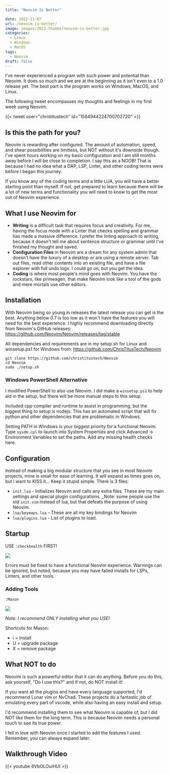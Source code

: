 ```yaml
---
title: "Neovim Is Better"

date: 2022-11-07
url: /neovim-is-better/
image: images/2022-thumbs/neovim-is-better.jpg
categories:
  - Linux
  - Windows
  - MacOS
tags:
  - Neovim
draft: false
---
```

I've never experienced a program with such power and potential than Neovim. It does so much and we are at the beginning as it isn't even to a 1.0 release yet. The best part is the program works on Windows, MacOS, and Linux.
<!--more-->

The following tweet encompasses my thoughts and feelings in my first week using Neovim.

{{< tweet user="christitustech" id="1584944224700702720" >}}

## Is this the path for you?

Neovim is rewarding after configured. The amount of automation, speed, and shear possibilities are limitless, but NOT without it's downside though. I've spent hours working on my basic configuration and I am still months away before I will be close to completion. I say this as a NOOB! That is because I had no idea what a DAP, LSP, Linter, and other coding terms were before I began this journey. 

If you know any of the coding terms and a little LUA, you will have a better starting point than myself. If not, get prepared to learn because there will be a lot of new terms and functionality you will need to know to get the most out of Neovim experience. 

## What I use Neovim for

- **Writing** is a difficult task that requires focus and creativity. For me, having the focus mode with a Linter that checks spelling and grammar has made a massive difference. I prefer the linting approach to writing, because it doesn't tell me about sentence structure or grammar until I've finished my thought and saved.
- **Configuration Files** in Neovim are a dream for any system admin that doesn't have the luxury of a desktop or are using a remote server. Tab out files, read other contents into an existing file, and have a file explorer with full undo logs. I could go on, but you get the idea.
- **Coding** is where most people's mind goes with Neovim. You have the rockstars, like primeagen, that make Neovim look like a tool of the gods and mere mortals use other editors. 

## Installation

With Neovim being so young in releases the latest release you can get is the best. Anything below 0.7 is too low as it won't have the features you will need for the best experience. I highly recommend downloading directly from Neovim's GitHub releases: <https://github.com/Neovim/Neovim/releases/tag/stable>

All dependencies and requirements are in my setup.sh for Linux and winsetup.ps1 for Windows from: <https://github.com/ChrisTitusTech/Neovim>

```
git clone https://github.com/christitustech/Neovim
cd Neovim
sudo ./setup.sh
```

### Windows PowerShell Alternative

I modified PowerShell to also use Neovim. I did make a `winsetup.ps1` to help aid in the setup, but there will be more manual steps to this setup. 

Included cpp compiler and runtime to assist in programming, but the biggest thing to setup is nodejs. This has an automated script that will fix python and other dependencies that are problematic in Windows. 

Setting PATH in Windows is your biggest priority for a functional Neovim. Type `sysdm.cpl` to launch into System Properties and click Advanced -> Environment Variables to set the paths. Add any missing health checks here. 

## Configuration

Instead of making a big modular structure that you see in most Neovim projects, mine is small for ease of learning. It will expand as times goes on, but I want to KISS it... Keep it stupid simple. There is 3 files:

- `init.lua` - Initializes Neovim and calls any extra files. These are my main settings and special plugin configurations. _Note: some people use the old `init.vim` instead of lua, but that defeats the purpose of using Neovim.
- `lua/keymaps.lua` - These are all my key bindings for Neovim
- `lua/plugins.lua` - List of plugins to load. 

## Startup

USE `:checkhealth` FIRST!

![](/images/2022/neovim-is-better/checkhealth.png)

Errors must be fixed to have a functional Neovim experience. Warnings can be ignored, but noted, because you may have failed installs for LSPs, Linters, and other tools. 

### Adding Tools

`:Mason`

![](/images/2022/neovim-is-better/mason.png)

_Note: I recommend ONLY installing what you USE!_

Shortcuts for Mason:

 - i = install
 - U = upgrade package
 - X = remove package

## What NOT to do

Neovim is such a powerful editor that it can do anything. Before you do this, ask yourself, "Do I use this?" and if not, do NOT install it!

If you want all the plugins and have every language supported, I'd recommend Lunar vim or NvChad. These projects do a fantastic job of emulating every part of vscode, while also having an easy install and setup. 

I'd recommend installing them to see what Neovim is capable of, but I did NOT like them for the long term. This is because Neovim needs a personal touch to see its true power. 

I fell in love with Neovim once I started to add the features I used. Remember, you can always expand later.

## Walkthrough Video

{{< youtube 6VbOLOuiHUI >}}
